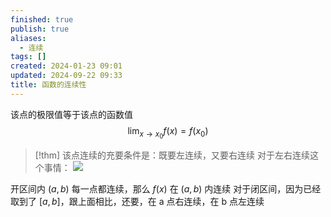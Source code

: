 ```yaml
---
finished: true
publish: true
aliases:
  - 连续
tags: []
created: 2024-01-23 09:01
updated: 2024-09-22 09:33
title: 函数的连续性
---
```

该点的极限值等于该点的函数值
$$
\lim_{ x \to x_{0} }f(x) = f(x_{0})
$$
> [!thm]
> 该点连续的充要条件是：既要左连续，又要右连续
对于左右连续这个事情：
![](https://img.hwenyi.tech/202401241644758.webp)

开区间内 $(a,b)$ 每一点都连续，那么 $f(x)$ 在 $(a,b)$ 内连续
对于闭区间，因为已经取到了 $[a,b]$，跟上面相比，还要，在 a 点右连续，在 b 点左连续

